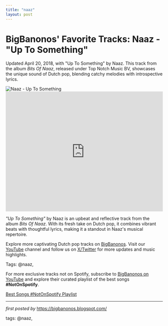 ```yaml
---
title: "naaz"
layout: post
---
```

<!-- Post Title -->
<h1 >BigBanonos' Favorite Tracks: Naaz - "Up To Something"</h1> <!-- Introductory Text -->
<p >Updated April 20, 2018, with "Up To Something" by Naaz. This track from the album <em>Bits Of Naaz</em>, released under Top Notch Music BV, showcases the unique sound of Dutch pop, blending catchy melodies with introspective lyrics.</p> <!-- Featured Image -->
<div > <img src="https://images.universal-music.de/img/assets/483/483791/991/720/naaz-pressefoto-2019.jpg" alt="Naaz - Up To Something" />
</div> <!-- YouTube Video Embed -->
<div > <iframe width="100%" height="385" src="https://www.youtube.com/embed/SBnpthYBQpo" title="Naaz - Up To Something (Official Video)" frameborder="0" allow="accelerometer; autoplay; clipboard-write; encrypted-media; gyroscope; picture-in-picture; web-share" referrerpolicy="strict-origin-when-cross-origin" allowfullscreen></iframe>
</div> <!-- Song Information -->
<div > <p><em>"Up To Something"</em> by Naaz is an upbeat and reflective track from the album <em>Bits Of Naaz</em>. With its fresh take on Dutch pop, it combines vibrant beats with thoughtful lyrics, making it a standout in Naaz's musical repertoire.</p>
</div> <!-- Footer Links -->
<div > <p>Explore more captivating Dutch pop tracks on <a href="https://bigbanonos.blogspot.com/" target="_blank">BigBanonos</a>. Visit our <a href="https://www.youtube.com/@BigBanonos" target="_blank">YouTube</a> channel and follow us on <a href="https://x.com/bigbanonos" target="_blank">X/Twitter</a> for more updates and music highlights.</p>
</div> <!-- Tags -->
<p >Tags: @naaz,</p>


<!--Subscribe and Playlist Links-->
<div>
    <p>For more exclusive tracks not on Spotify, subscribe to <a href="https://www.youtube.com/@BigBanonos" target="_blank">BigBanonos on YouTube</a> and explore their curated playlist of the best songs <strong>#NotOnSpotify</strong>.</p>
    <p><a href="https://www.youtube.com/playlist?list=PLtuNtuTatqI0kFahUCbtbfenC_ET5O_tr" target="_blank">Best Songs #NotOnSpotify Playlist<br /></a></p></div>

<hr />

<p><em>first posted by</em> <a href="https://bigbanonos.blogspot.com/" rel="noopener" target="_new">https://bigbanonos.blogspot.com/</a></p>

<p>tags: @naaz,</p>
